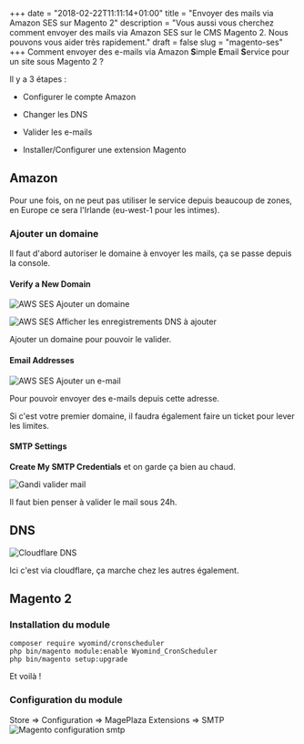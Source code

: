 +++
date = "2018-02-22T11:11:14+01:00"
title = "Envoyer des mails via Amazon SES sur Magento 2"
description = "Vous aussi vous cherchez comment envoyer des mails via Amazon SES sur le CMS Magento 2. Nous pouvons vous aider très rapidement."
draft = false
slug = "magento-ses"
+++
Comment envoyer des e-mails via Amazon **S**imple **E**mail **S**ervice pour un site sous Magento 2 ?

Il y a 3 étapes :

- Configurer le compte Amazon

- Changer les DNS

- Valider les e-mails

- Installer/Configurer une extension Magento

<h2 class="post-title">Amazon</h2>

Pour une fois, on ne peut pas utiliser le service depuis beaucoup de zones, en Europe
ce sera l'Irlande (eu-west-1 pour les intimes).

<h3 class="post-title">Ajouter un domaine</h3>

Il faut d'abord autoriser le domaine à envoyer les mails, ça se passe depuis la console.


<h4 class="post-title">Verify a New Domain</h4>

![AWS SES Ajouter un domaine](/images/12/ses-1.png)

![AWS SES Afficher les enregistrements DNS à ajouter](/images/12/ses-2.png)

Ajouter un domaine pour pouvoir le valider.

<h4 class="post-title">Email Addresses</h4>

![AWS SES Ajouter un e-mail](/images/12/ses-3.png)

Pour pouvoir envoyer des e-mails depuis cette adresse. 

Si c'est votre premier domaine, il faudra également faire un ticket pour lever les limites.

<h4 class="post-title">SMTP Settings</h4>

**Create My SMTP Credentials** et on garde ça bien au chaud.

![Gandi valider mail](/images/12/mail-1.png)

Il faut bien penser à valider le mail sous 24h.

<h2 class="post-title">DNS</h2>

![Cloudflare DNS](/images/12/cf_1.png)

Ici c'est via cloudflare, ça marche chez les autres également.

<h2 class="post-title">Magento 2</h2>
<h3 class="post-title">Installation du module</h3>

```shell
composer require wyomind/cronscheduler
php bin/magento module:enable Wyomind_CronScheduler
php bin/magento setup:upgrade
```

Et voilà !

<h3 class="post-title">Configuration du module</h3>

Store => Configuration => MagePlaza Extensions => SMTP
![Magento configuration smtp](/images/12/magento-1.png)
